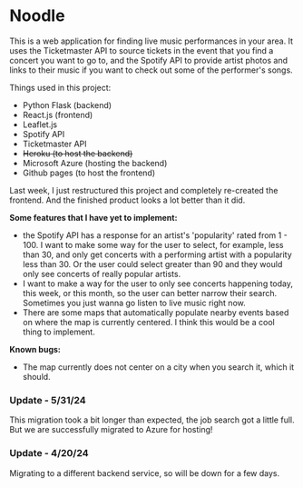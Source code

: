 # Noodle

This is a web application for finding live music performances in your area. It uses the Ticketmaster API to source tickets in the event that you find a concert you want to go to, and the Spotify API to provide artist photos and links to their music if you want to check out some of the performer's songs.

Things used in this project:
- Python Flask (backend)
- React.js (frontend)
- Leaflet.js
- Spotify API
- Ticketmaster API
- ~~Heroku (to host the backend)~~
- Microsoft Azure (hosting the backend)
- Github pages (to host the frontend)

Last week, I just restructured this project and completely re-created the frontend. And the finished product looks a lot better than it did.

**Some features that I have yet to implement:**
- the Spotify API has a response for an artist's 'popularity' rated from 1 - 100. I want to make some way for the user to select, for example, less than 30, and only get concerts with a performing artist with a popularity less than 30. Or the user could select greater than 90 and they would only see concerts of really popular artists.
- I want to make a way for the user to only see concerts happening today, this week, or this month, so the user can better narrow their search. Sometimes you just wanna go listen to live music right now.
- There are some maps that automatically populate nearby events based on where the map is currently centered. I think this would be a cool thing to implement.

**Known bugs:**
- The map currently does not center on a city when you search it, which it should.

### Update - 5/31/24
This migration took a bit longer than expected, the job search got a little full. But we are successfully migrated to Azure for hosting! 

### Update - 4/20/24
Migrating to a different backend service, so will be down for a few days. 
